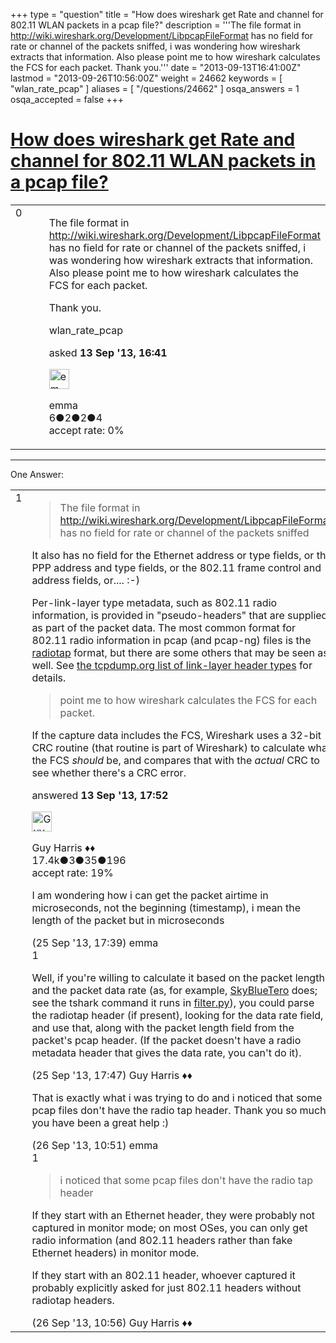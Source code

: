 +++
type = "question"
title = "How does wireshark get Rate and channel for 802.11 WLAN packets in a pcap file?"
description = '''The file format in http://wiki.wireshark.org/Development/LibpcapFileFormat has no field for rate or channel of the packets sniffed, i was wondering how wireshark extracts that information. Also please point me to how wireshark calculates the FCS for each packet. Thank you.'''
date = "2013-09-13T16:41:00Z"
lastmod = "2013-09-26T10:56:00Z"
weight = 24662
keywords = [ "wlan_rate_pcap" ]
aliases = [ "/questions/24662" ]
osqa_answers = 1
osqa_accepted = false
+++

<div class="headNormal">

# [How does wireshark get Rate and channel for 802.11 WLAN packets in a pcap file?](/questions/24662/how-does-wireshark-get-rate-and-channel-for-80211-wlan-packets-in-a-pcap-file)

</div>

<div id="main-body">

<div id="askform">

<table id="question-table" style="width:100%;"><colgroup><col style="width: 50%" /><col style="width: 50%" /></colgroup><tbody><tr class="odd"><td style="width: 30px; vertical-align: top"><div class="vote-buttons"><span id="post-24662-upvote" class="ajax-command post-vote up" rel="nofollow" title="I like this post (click again to cancel)"> </span><div id="post-24662-score" class="post-score" title="current number of votes">0</div><span id="post-24662-downvote" class="ajax-command post-vote down" rel="nofollow" title="I dont like this post (click again to cancel)"> </span> <span id="favorite-mark" class="ajax-command favorite-mark" rel="nofollow" title="mark/unmark this question as favorite (click again to cancel)"> </span><div id="favorite-count" class="favorite-count"></div></div></td><td><div id="item-right"><div class="question-body"><p>The file format in <a href="http://wiki.wireshark.org/Development/LibpcapFileFormat">http://wiki.wireshark.org/Development/LibpcapFileFormat</a> has no field for rate or channel of the packets sniffed, i was wondering how wireshark extracts that information. Also please point me to how wireshark calculates the FCS for each packet.</p><p>Thank you.</p></div><div id="question-tags" class="tags-container tags"><span class="post-tag tag-link-wlan_rate_pcap" rel="tag" title="see questions tagged &#39;wlan_rate_pcap&#39;">wlan_rate_pcap</span></div><div id="question-controls" class="post-controls"></div><div class="post-update-info-container"><div class="post-update-info post-update-info-user"><p>asked <strong>13 Sep '13, 16:41</strong></p><img src="https://secure.gravatar.com/avatar/320250ab70b248159a7d2783bbc420a3?s=32&amp;d=identicon&amp;r=g" class="gravatar" width="32" height="32" alt="emma&#39;s gravatar image" /><p><span>emma</span><br />
<span class="score" title="6 reputation points">6</span><span title="2 badges"><span class="badge1">●</span><span class="badgecount">2</span></span><span title="2 badges"><span class="silver">●</span><span class="badgecount">2</span></span><span title="4 badges"><span class="bronze">●</span><span class="badgecount">4</span></span><br />
<span class="accept_rate" title="Rate of the user&#39;s accepted answers">accept rate:</span> <span title="emma has no accepted answers">0%</span></p></div></div><div id="comments-container-24662" class="comments-container"></div><div id="comment-tools-24662" class="comment-tools"></div><div class="clear"></div><div id="comment-24662-form-container" class="comment-form-container"></div><div class="clear"></div></div></td></tr></tbody></table>

------------------------------------------------------------------------

<div class="tabBar">

<span id="sort-top"></span>

<div class="headQuestions">

One Answer:

</div>

</div>

<span id="24663"></span>

<div id="answer-container-24663" class="answer">

<table style="width:100%;"><colgroup><col style="width: 50%" /><col style="width: 50%" /></colgroup><tbody><tr class="odd"><td style="width: 30px; vertical-align: top"><div class="vote-buttons"><span id="post-24663-upvote" class="ajax-command post-vote up" rel="nofollow" title="I like this post (click again to cancel)"> </span><div id="post-24663-score" class="post-score" title="current number of votes">1</div><span id="post-24663-downvote" class="ajax-command post-vote down" rel="nofollow" title="I dont like this post (click again to cancel)"> </span></div></td><td><div class="item-right"><div class="answer-body"><blockquote><p>The file format in <a href="http://wiki.wireshark.org/Development/LibpcapFileFormat">http://wiki.wireshark.org/Development/LibpcapFileFormat</a> has no field for rate or channel of the packets sniffed</p></blockquote><p>It also has no field for the Ethernet address or type fields, or the PPP address and type fields, or the 802.11 frame control and address fields, or.... :-)</p><p>Per-link-layer type metadata, such as 802.11 radio information, is provided in "pseudo-headers" that are supplied as part of the packet data. The most common format for 802.11 radio information in pcap (and pcap-ng) files is the <a href="http://www.radiotap.org">radiotap</a> format, but there are some others that may be seen as well. See <a href="http://www.tcpdump.org/linktypes.html">the tcpdump.org list of link-layer header types</a> for details.</p><blockquote><p>point me to how wireshark calculates the FCS for each packet.</p></blockquote><p>If the capture data includes the FCS, Wireshark uses a 32-bit CRC routine (that routine is part of Wireshark) to calculate what the FCS <em>should</em> be, and compares that with the <em>actual</em> CRC to see whether there's a CRC error.</p></div><div class="answer-controls post-controls"></div><div class="post-update-info-container"><div class="post-update-info post-update-info-user"><p>answered <strong>13 Sep '13, 17:52</strong></p><img src="https://secure.gravatar.com/avatar/f93de7000747ab5efb5acd3034b2ebd7?s=32&amp;d=identicon&amp;r=g" class="gravatar" width="32" height="32" alt="Guy%20Harris&#39;s gravatar image" /><p><span>Guy Harris ♦♦</span><br />
<span class="score" title="17443 reputation points"><span>17.4k</span></span><span title="3 badges"><span class="badge1">●</span><span class="badgecount">3</span></span><span title="35 badges"><span class="silver">●</span><span class="badgecount">35</span></span><span title="196 badges"><span class="bronze">●</span><span class="badgecount">196</span></span><br />
<span class="accept_rate" title="Rate of the user&#39;s accepted answers">accept rate:</span> <span title="Guy Harris has 216 accepted answers">19%</span></p></div></div><div id="comments-container-24663" class="comments-container"><span id="25251"></span><div id="comment-25251" class="comment"><div id="post-25251-score" class="comment-score"></div><div class="comment-text"><p>I am wondering how i can get the packet airtime in microseconds, not the beginning (timestamp), i mean the length of the packet but in microseconds</p></div><div id="comment-25251-info" class="comment-info"><span class="comment-age">(25 Sep '13, 17:39)</span> <span class="comment-user userinfo">emma</span></div></div><span id="25252"></span><div id="comment-25252" class="comment"><div id="post-25252-score" class="comment-score">1</div><div class="comment-text"><p>Well, if you're willing to calculate it based on the packet length and the packet data rate (as, for example, <a href="http://code.google.com/p/skybluetero/">SkyBlueTero</a> does; see the tshark command it runs in <a href="http://code.google.com/p/skybluetero/source/browse/trunk/filterer.py">filter.py</a>), you could parse the radiotap header (if present), looking for the data rate field, and use that, along with the packet length field from the packet's pcap header. (If the packet doesn't have a radio metadata header that gives the data rate, you can't do it).</p></div><div id="comment-25252-info" class="comment-info"><span class="comment-age">(25 Sep '13, 17:47)</span> <span class="comment-user userinfo">Guy Harris ♦♦</span></div></div><span id="25288"></span><div id="comment-25288" class="comment"><div id="post-25288-score" class="comment-score"></div><div class="comment-text"><p>That is exactly what i was trying to do and i noticed that some pcap files don't have the radio tap header. Thank you so much, you have been a great help :)</p></div><div id="comment-25288-info" class="comment-info"><span class="comment-age">(26 Sep '13, 10:51)</span> <span class="comment-user userinfo">emma</span></div></div><span id="25289"></span><div id="comment-25289" class="comment"><div id="post-25289-score" class="comment-score">1</div><div class="comment-text"><blockquote><p>i noticed that some pcap files don't have the radio tap header</p></blockquote><p>If they start with an Ethernet header, they were probably not captured in monitor mode; on most OSes, you can only get radio information (and 802.11 headers rather than fake Ethernet headers) in monitor mode.</p><p>If they start with an 802.11 header, whoever captured it probably explicitly asked for just 802.11 headers without radiotap headers.</p></div><div id="comment-25289-info" class="comment-info"><span class="comment-age">(26 Sep '13, 10:56)</span> <span class="comment-user userinfo">Guy Harris ♦♦</span></div></div></div><div id="comment-tools-24663" class="comment-tools"></div><div class="clear"></div><div id="comment-24663-form-container" class="comment-form-container"></div><div class="clear"></div></div></td></tr></tbody></table>

</div>

<div class="paginator-container-left">

</div>

</div>

</div>

